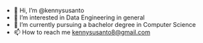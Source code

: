 - 👋 Hi, I’m @kennysusanto
- 👀 I’m interested in Data Engineering in general
- 🌱 I’m currently pursuing a bachelor degree in Computer Science
- 📫 How to reach me kennysusanto8@gmail.com

<!---
kennysusanto/kennysusanto is a ✨ special ✨ repository because its `README.md` (this file) appears on your GitHub profile.
You can click the Preview link to take a look at your changes.
--->
